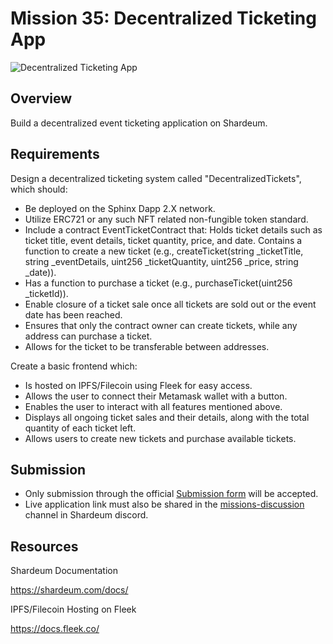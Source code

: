 # Mission 35: Decentralized Ticketing App

<img src="images/tickets.jpeg" alt="Decentralized Ticketing App"/>

## Overview

Build a decentralized event ticketing application on Shardeum.

## Requirements

Design a decentralized ticketing system called "DecentralizedTickets", which should:

- Be deployed on the Sphinx Dapp 2.X network.
- Utilize ERC721 or any such NFT related non-fungible token standard.
- Include a contract EventTicketContract that: Holds ticket details such as ticket title, event details, ticket quantity, price, and date. Contains a function to create a new ticket (e.g., createTicket(string _ticketTitle, string _eventDetails, uint256 _ticketQuantity, uint256 _price, string _date)).
- Has a function to purchase a ticket (e.g., purchaseTicket(uint256 _ticketId)).
- Enable closure of a ticket sale once all tickets are sold out or the event date has been reached.
- Ensures that only the contract owner can create tickets, while any address can purchase a ticket.
- Allows for the ticket to be transferable between addresses.

Create a basic frontend which:

- Is hosted on IPFS/Filecoin using Fleek for easy access.
- Allows the user to connect their Metamask wallet with a button.
- Enables the user to interact with all features mentioned above.
- Displays all ongoing ticket sales and their details, along with the total quantity of each ticket left.
- Allows users to create new tickets and purchase available tickets.


## Submission
- Only submission through the official [Submission form](https://forms.gle/mXN3a3EQHz52ShWS8) will be accepted.
- Live application link must also be shared in the [missions-discussion](https://discord.com/channels/933959587462254612/1039929816843038750) channel in Shardeum discord. 


## Resources

Shardeum Documentation

https://shardeum.com/docs/

IPFS/Filecoin Hosting on Fleek

https://docs.fleek.co/

